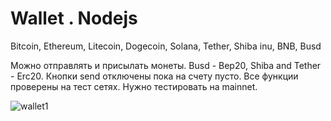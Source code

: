 # Wallet . Nodejs

Bitcoin,
Ethereum,
Litecoin,
Dogecoin,
Solana,
Tether,
Shiba inu,
BNB,
Busd
 
 Можно отправлять и присылать монеты. Busd - Bep20, Shiba and Tether - Erc20. Кнопки send отключены пока на счету пусто. Все функции проверены на тест сетях. Нужно тестировать на mainnet.


![wallet1](https://user-images.githubusercontent.com/48652707/141646557-91019ca0-138d-4a21-9940-1165ffc97a54.png)
